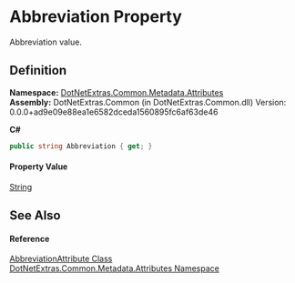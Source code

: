 # Abbreviation Property


Abbreviation value.



## Definition
**Namespace:** <a href="dd958b0b-acd0-7a17-8303-2ec7aa799967.md">DotNetExtras.Common.Metadata.Attributes</a>  
**Assembly:** DotNetExtras.Common (in DotNetExtras.Common.dll) Version: 0.0.0+ad9e09e88ea1e6582dceda1560895fc6af63de46

**C#**
``` C#
public string Abbreviation { get; }
```



#### Property Value
<a href="https://learn.microsoft.com/dotnet/api/system.string" target="_blank" rel="noopener noreferrer">String</a>

## See Also


#### Reference
<a href="d9421df2-3b9f-ea28-4ec3-d94a59b92905.md">AbbreviationAttribute Class</a>  
<a href="dd958b0b-acd0-7a17-8303-2ec7aa799967.md">DotNetExtras.Common.Metadata.Attributes Namespace</a>  
